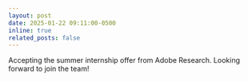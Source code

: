 ```yaml
---
layout: post
date: 2025-01-22 09:11:00-0500
inline: true
related_posts: false
---
```


Accepting the summer internship offer from Adobe Research. Looking forward to join the team!
